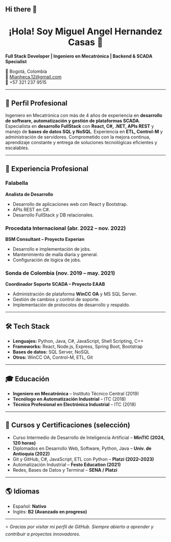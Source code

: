 ## Hi there 👋

<!-- Encabezado bonito -->
<h1 align="center">¡Hola! Soy Miguel Angel Hernandez Casas 👋</h1>
 
 **Full Stack Developer | Ingeniero en Mecatrónica | Backend & SCADA Specialist**

📍 Bogotá, Colombia  
📧 Mianheca.12@gmail.com  
📱 +57 321 237 9515  

---

## 🚀 Perfil Profesional

Ingeniero en Mecatrónica con más de 4 años de experiencia en **desarrollo de software, automatización y gestión de plataformas SCADA**. Especialista en **desarrollo FullStack** con **React, C#, .NET, APIs REST** y manejo de **bases de datos SQL y NoSQL**. Experiencia en **ETL, Control-M** y administración de servidores. Comprometido con la mejora continua, aprendizaje constante y entrega de soluciones tecnológicas eficientes y escalables.

---

## 💼 Experiencia Profesional

### Falabella 
**Analista de Desarrollo**  
- Desarrollo de aplicaciones web con React y Bootstrap.  
- APIs REST en C#.  
- Desarrollo FullStack y DB relacionales.


### Procedata Internacional (abr. 2022 – nov. 2022)  
**BSM Consultant – Proyecto Experian**  
- Desarrollo e implementación de jobs.  
- Mantenimiento de malla diaria y general.  
- Configuración de lógica de jobs.  


### Sonda de Colombia (nov. 2019 – may. 2021)  
**Coordinador Soporte SCADA – Proyecto EAAB**  
- Administración de plataforma **WinCC OA** y MS SQL Server.  
- Gestión de cambios y control de soporte.  
- Implementación de protocolos de desarrollo y respaldo.  

---

## 🛠️ Tech Stack

- **Lenguajes:** Python, Java, C#, JavaScript, Shell Scripting, C++  
- **Frameworks:** React, Node.js, Express, Spring Boot, Bootstrap  
- **Bases de datos:** SQL Server, NoSQL  
- **Otros:** WinCC OA, Control-M, ETL, Git  

---

## 🎓 Educación

- **Ingeniero en Mecatrónica** – Instituto Técnico Central (2019)  
- **Tecnólogo en Automatización Industrial** – ITC (2018)  
- **Técnico Profesional en Electrónica Industrial** – ITC (2018)  

---

## 📜 Cursos y Certificaciones (selección)

- Curso Intermedio de Desarrollo de Inteligencia Artificial – **MinTIC (2024, 120 horas)**  
- Diplomados en Desarrollo Web, Software, Python, Java – **Univ. de Antioquia (2022)**  
- Git y GitHub, C#, JavaScript, ETL con Python – **Platzi (2022–2023)**  
- Automatización Industrial – **Festo Education (2021)**  
- Redes, Bases de Datos y Terminal – **SENA / Platzi**

---

## 🌎 Idiomas

- Español: **Nativo**  
- Inglés: **B2 (Avanzado en progreso)**  

---
⭐️ *Gracias por visitar mi perfil de GitHub. Siempre abierto a aprender y contribuir a proyectos innovadores.*

<!--

Here are some ideas to get you started:

- 🔭 I’m currently working on ...
- 🌱 I’m currently learning ...
- 👯 I’m looking to collaborate on ...
- 🤔 I’m looking for help with ...
- 💬 Ask me about ...
- 📫 How to reach me: ...
- 😄 Pronouns: ...
- ⚡ Fun fact: ...
-->
